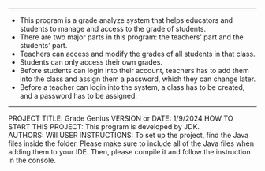 ------------------------------------------------------------------------
* This program is a grade analyze system that helps educators and students to manage and access to the grade of students. 
* There are two major parts in this program: the teachers' part and the students' part. 
* Teachers can access and modify the grades of all students in that class. 
* Students can only access their own grades. 
* Before students can login into their account, teachers has to add them into the class and assign them a password, which they can change later. 
* Before a teacher can login into the system, a class has to be created, and a password has to be assigned.
------------------------------------------------------------------------

PROJECT TITLE: Grade Genius
VERSION or DATE: 1/9/2024
HOW TO START THIS PROJECT: This program is developed by JDK.  
AUTHORS: Will
USER INSTRUCTIONS: To set up the project, find the Java files inside the folder. Please make sure to include all of the Java files when adding them to your IDE. Then, please compile it and follow the instruction in the console. 
